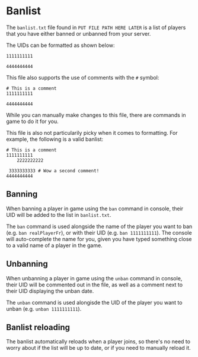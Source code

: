 # Banlist

The `banlist.txt` file found in `PUT FILE PATH HERE LATER` is a list of players that you have either banned or unbanned from your server.

The UIDs can be formatted as shown below:
```
1111111111

4444444444
```

This file also supports the use of comments with the `#` symbol:

```
# This is a comment
1111111111

4444444444
```

While you can manually make changes to this file, there are commands in game to do it for you.

This file is also not particularily picky when it comes to formatting. 
For example, the following is a valid banlist:

```
# This is a comment
1111111111
    2222222222

 3333333333 # Wow a second comment!
4444444444
```

## Banning

When banning a player in game using the `ban` command in console, their UID will be added to the list in `banlist.txt`.

The `ban` command is used alongside the name of the player you want to ban (e.g. `ban realPlayerFr`), or with their UID (e.g. `ban 1111111111`). The console will auto-complete the name for you, given you have typed something close to a valid name of a player in the game.

## Unbanning

When unbanning a player in game using the `unban` command in console, their UID will be commented out in the file, as well as a comment next to their UID displaying the unban date.

The `unban` command is used alongisde the UID of the player you want to unban (e.g. `unban 1111111111`).

## Banlist reloading

The banlist automatically reloads when a player joins, so there's no need to worry about if the list will be up to date, or if you need to manually reload it.
